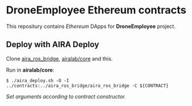 # DroneEmployee Ethereum contracts

This repositury contains *Ethereum* DApps for **DroneEmployee** project.

## Deploy with AIRA Deploy

Clone [aira_ros_bridge](https://github.com/airalab/aira_ros_bridge), [airalab/core](https://github.com/airalab/core) and this.

Run in **airalab/core**:

    $ ./aira_deploy.sh -O -I ../contracts:../aira_ros_bridge/aira_ros_bridge -C ${CONTRACT}

*Set arguments according to contract constructor.*

